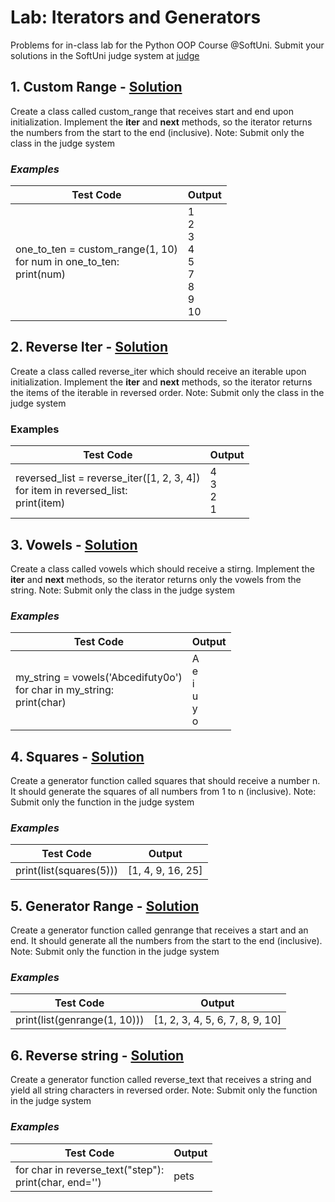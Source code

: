 # Lab: Iterators and Generators
Problems for in-class lab for the Python OOP Course @SoftUni. Submit your solutions in the SoftUni judge system at [judge](https://judge.softuni.bg/Contests/1944)
## 1. Custom Range - [Solution](https://github.com/borislavstoychev/Soft_Uni/blob/master/soft_uni_OOP/Iterators%20and%20Generators/lab/custom_range_1.py)
Create a class called custom_range that receives start and end upon initialization. Implement the __iter__ and __next__ methods, so the iterator returns the numbers from the start to the end (inclusive).
Note: Submit only the class in the judge system
### *Examples*
|       Test Code       |      Output       |
|-----------------------|-------------------|
|one_to_ten = custom_range(1, 10)<br>for num in one_to_ten:<br>print(num) |  1<br>2<br>3<br>4<br>5<br>7<br>8<br>9<br>10
## 2. Reverse Iter - [Solution](https://github.com/borislavstoychev/Soft_Uni/blob/master/soft_uni_OOP/Iterators%20and%20Generators/lab/reverse_iter_2.py)
Create a class called reverse_iter which should receive an iterable upon initialization. Implement the __iter__ and __next__ methods, so the iterator returns the items of the iterable in reversed order.
Note: Submit only the class in the judge system
### Examples
|       Test Code       |      Output       |
|-----------------------|-------------------|
|reversed_list = reverse_iter([1, 2, 3, 4])<br>for item in reversed_list:<br>       print(item)          |4<br>3<br>2<br>1          |

## 3. Vowels - [Solution](https://github.com/borislavstoychev/Soft_Uni/blob/master/soft_uni_OOP/Iterators%20and%20Generators/lab/vowels_3.py)
Create a class called vowels which should receive a stirng. Implement the __iter__ and __next__ methods, so the iterator returns only the vowels from the string.
Note: Submit only the class in the judge system
### *Examples*
|       Test Code       |      Output       |
|-----------------------|-------------------|
my_string = vowels('Abcedifuty0o')<br>for char in my_string:<br> print(char)| A<br>e<br>i<br>u<br>y<br>o

## 4. Squares - [Solution](https://github.com/borislavstoychev/Soft_Uni/blob/master/soft_uni_OOP/Iterators%20and%20Generators/lab/squares_4.py)
Create a generator function called squares that should receive a number n. It should generate the squares of all numbers from 1 to n (inclusive).
Note: Submit only the function in the judge system
### *Examples*
Test Code| Output
---------| ------
print(list(squares(5)))| [1, 4, 9, 16, 25]

## 5. Generator Range - [Solution](https://github.com/borislavstoychev/Soft_Uni/blob/master/soft_uni_OOP/Iterators%20and%20Generators/lab/generato_range_5.py)
Create a generator function called genrange that receives a start and an end. It should generate all the numbers from the start to the end (inclusive).
Note: Submit only the function in the judge system
### *Examples*
Test Code | Output
----------| ------
print(list(genrange(1, 10)))| [1, 2, 3, 4, 5, 6, 7, 8, 9, 10]

## 6. Reverse string - [Solution](https://github.com/borislavstoychev/Soft_Uni/blob/master/soft_uni_OOP/Iterators%20and%20Generators/lab/reverse_string_6.py)
Create a generator function called reverse_text that receives a string and yield all string characters in reversed order.
Note: Submit only the function in the judge system
### *Examples*
Test Code | Output
----------| ------
for char in reverse_text("step"):<br>print(char, end='')| pets

